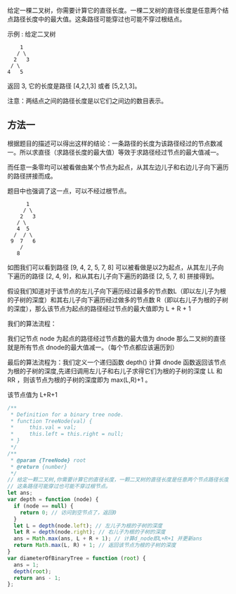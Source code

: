 给定一棵二叉树，你需要计算它的直径长度。一棵二叉树的直径长度是任意两个结点路径长度中的最大值。这条路径可能穿过也可能不穿过根结点。

示例 :
给定二叉树

```
    1
   / \
  2   3
 / \    
4   5    
```
返回 3, 它的长度是路径 [4,2,1,3] 或者 [5,2,1,3]。

注意：两结点之间的路径长度是以它们之间边的数目表示。


## 方法一
根据题目的描述可以得出这样的结论：一条路径的长度为该路径经过的节点数减一。所以求直径（求路径长度的最大值）等效于求路径经过节点的最大值减一。

而任意一条零均可以被看做由某个节点为起点，从其左边儿子和右边儿子向下遍历的路径拼接而成。

题目中也强调了这一点，可以不经过根节点。

```
      1
     / \
    2   3
   / \    
   4  5
  /  / \
 9  7   6
    /
   8
```

如图我们可以看到路径 [9, 4, 2, 5, 7, 8] 可以被看做是以2为起点，从其左儿子向下遍历的路径 [2, 4, 9]，和从其右儿子向下遍历的路径 [2, 5, 7, 8] 拼接得到。

假设我们知道对于该节点的左儿子向下遍历经过最多的节点数L（即以左儿子为根的子树的深度）和其右儿子向下遍历经过做多的节点数 R（即以右儿子为根的子树的深度），那么该节点为起点的路径经过节点的最大值即为 L + R + 1

我们的算法流程：

我们记节点 node 为起点的路径经过节点数的最大值为 dnode 那么二叉树的直径就是所有节点 dnode的最大值减一。（每个节点都应该遍历到）

最后的算法流程为：我们定义一个递归函数 depth() 计算 dnode 函数返回该节点为根的子树的深度,先递归调用左儿子和右儿子求得它们为根的子树的深度 LL 和 RR ，则该节点为根的子树的深度即为 max(L,R)+1 。

该节点值为 L+R+1 

```js
/**
 * Definition for a binary tree node.
 * function TreeNode(val) {
 *     this.val = val;
 *     this.left = this.right = null;
 * }
 */
/**
 * @param {TreeNode} root
 * @return {number}
 */
// 给定一颗二叉树,你需要计算它的直径长度，一颗二叉树的直径长度是任意两个节点路径长度中的最大值
// 这条路径可能穿过也可能不穿过根节点。
let ans;
var depth = function (node) {
  if (node == null) {
    return 0; // 访问到空节点了，返回0
  }
  let L = depth(node.left); // 左儿子为根的子树的深度
  let R = depth(node.right); // 右儿子为根的子树的深度
  ans = Math.max(ans, L + R + 1); // 计算d_node即L+R+1 并更新ans
  return Math.max(L, R) + 1; // 返回该节点为根的子树的深度
}
var diameterOfBinaryTree = function (root) {
  ans = 1;
  depth(root);
  return ans - 1;
};
```






